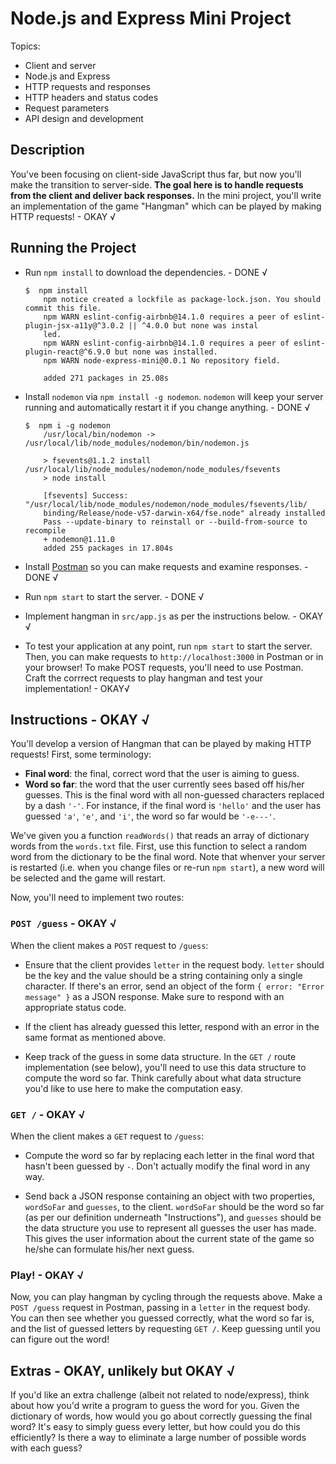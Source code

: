 # Node.js and Express Mini Project
Topics:
  * Client and server
  * Node.js and Express
  * HTTP requests and responses
  * HTTP headers and status codes
  * Request parameters
  * API design and development

## Description
You've been focusing on client-side JavaScript thus far, but now you'll make the
transition to server-side. **The goal here is to handle requests from the client
and deliver back responses.** In the mini project, you'll write an implementation
of the game "Hangman" which can be played by making HTTP requests! - OKAY √

## Running the Project
- Run `npm install` to download the dependencies. - DONE √
  ```console
  $  npm install
      npm notice created a lockfile as package-lock.json. You should commit this file.
      npm WARN eslint-config-airbnb@14.1.0 requires a peer of eslint-plugin-jsx-a11y@^3.0.2 || ^4.0.0 but none was instal
      led.
      npm WARN eslint-config-airbnb@14.1.0 requires a peer of eslint-plugin-react@^6.9.0 but none was installed.
      npm WARN node-express-mini@0.0.1 No repository field.

      added 271 packages in 25.08s
  ```

- Install `nodemon` via `npm install -g nodemon`. `nodemon` will keep your
  server running and automatically restart it if you change anything. - DONE √
  ```console
  $  npm i -g nodemon
      /usr/local/bin/nodemon -> /usr/local/lib/node_modules/nodemon/bin/nodemon.js

      > fsevents@1.1.2 install /usr/local/lib/node_modules/nodemon/node_modules/fsevents
      > node install

      [fsevents] Success: "/usr/local/lib/node_modules/nodemon/node_modules/fsevents/lib/
      binding/Release/node-v57-darwin-x64/fse.node" already installed
      Pass --update-binary to reinstall or --build-from-source to recompile
      + nodemon@1.11.0
      added 255 packages in 17.804s
  ```
- Install [Postman](https://www.getpostman.com/) so you can make requests and
  examine responses. - DONE √
- Run `npm start` to start the server. - DONE √
- Implement hangman in `src/app.js` as per the instructions below. - OKAY √
- To test your application at any point, run `npm start` to start the server.
  Then, you can make requests to `http://localhost:3000` in Postman or in your
  browser! To make POST requests, you'll need to use Postman. Craft the
  corrrect requests to play hangman and test your implementation! - OKAY√

## Instructions - OKAY √
You'll develop a version of Hangman that can be played by making HTTP requests!
First, some terminology:

- **Final word**: the final, correct word that the user is aiming to guess.
- **Word so far**: the word that the user currently sees based off his/her guesses.
  This is the final word with all non-guessed characters replaced by a dash
  `'-'`. For instance, if the final word is `'hello'` and the user has guessed
  `'a'`, `'e'`, and `'i'`, the word so far would be `'-e---'`.

We've given you a function `readWords()` that reads an array of dictionary words
from the `words.txt` file. First, use this function to select a random word from
the dictionary to be the final word. Note that whenver your server is restarted
(i.e. when you change files or re-run `npm start`), a new word will be selected
and the game will restart.

Now, you'll need to implement two routes:

### `POST /guess` - OKAY √
When the client makes a `POST` request to `/guess`:

- Ensure that the client provides `letter` in the request body. `letter` should
  be the key and the value should be a string containing only a single
  character. If there's an error, send an object of the form
  `{ error: "Error message" }` as a JSON response. Make sure to respond with
  an appropriate status code.

- If the client has already guessed this letter, respond with an error in the
  same format as mentioned above.

- Keep track of the guess in some data structure. In the `GET /` route
  implementation (see below), you'll need to use this data structure to compute
  the word so far. Think carefully about what data structure you'd like to use
  here to make the computation easy.

### `GET /` - OKAY √
When the client makes a `GET` request to `/guess`:

- Compute the word so far by replacing each letter in the final word that hasn't
  been guessed by `-`. Don't actually modify the final word in any way.

- Send back a JSON response containing an object with two properties,
  `wordSoFar` and `guesses`, to the client. `wordSoFar` should be the word so
  far (as per our definition underneath "Instructions"), and `guesses` should be
  the data structure you use to represent all guesses the user has made. This
  gives the user information about the current state of the game so he/she can
  formulate his/her next guess.

### Play! - OKAY √
Now, you can play hangman by cycling through the requests above. Make a `POST
/guess` request in Postman, passing in a `letter` in the request body. You can
then see whether you guessed correctly, what the word so far is, and the list
of guessed letters by requesting `GET /`. Keep guessing until you can figure out
the word!

## Extras - OKAY, unlikely but OKAY √
If you'd like an extra challenge (albeit not related to node/express), think
about how you'd write a program to guess the word for you. Given the dictionary
of words, how would you go about correctly guessing the final word? It's easy to
simply guess every letter, but how could you do this efficiently? Is there a way
to eliminate a large number of possible words with each guess?
